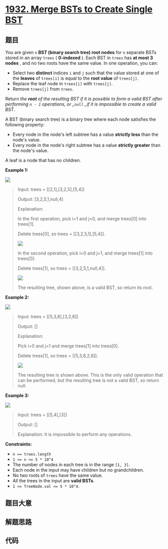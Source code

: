 # [1932. Merge BSTs to Create Single BST](https://leetcode.com/problems/merge-bsts-to-create-single-bst/)

## 题目

You are given `n` **BST (binary search tree) root nodes** for `n` separate
BSTs stored in an array `trees` ( **0-indexed** ). Each BST in `trees` has
**at most 3 nodes** , and no two roots have the same value. In one operation,
you can:

- Select two **distinct** indices `i` and `j` such that the value stored at one of the **leaves** of `trees[i]` is equal to the **root value** of `trees[j]`.
- Replace the leaf node in `trees[i]` with `trees[j]`.
- Remove `trees[j]` from `trees`.

Return _the **root** of the resulting BST if it is possible to form a valid
BST after performing _`n - 1` _operations, or_ \__`null` \_if it is impossible
to create a valid BST_.

A BST (binary search tree) is a binary tree where each node satisfies the
following property:

- Every node in the node's left subtree has a value **strictly less** than the node's value.
- Every node in the node's right subtree has a value **strictly greater** than the node's value.

A leaf is a node that has no children.

**Example 1:**

![](https://assets.leetcode.com/uploads/2021/06/08/d1.png)

> Input: trees = [[2,1],[3,2,5],[5,4]]
>
> Output: [3,2,5,1,null,4]
>
> Explanation:
>
> In the first operation, pick i=1 and j=0, and merge trees[0] into trees[1].
>
> Delete trees[0], so trees = [[3,2,5,1],[5,4]].
>
> ![](https://assets.leetcode.com/uploads/2021/06/24/diagram.png)
>
> In the second operation, pick i=0 and j=1, and merge trees[1] into trees[0].
>
> Delete trees[1], so trees = [[3,2,5,1,null,4]].
>
> ![](https://assets.leetcode.com/uploads/2021/06/24/diagram-2.png)
>
> The resulting tree, shown above, is a valid BST, so return its root.

**Example 2:**

![](https://assets.leetcode.com/uploads/2021/06/08/d2.png)

> Input: trees = [[5,3,8],[3,2,6]]
>
> Output: []
>
> Explanation:
>
> Pick i=0 and j=1 and merge trees[1] into trees[0].
>
> Delete trees[1], so trees = [[5,3,8,2,6]].
>
> ![](https://assets.leetcode.com/uploads/2021/06/24/diagram-3.png)
>
> The resulting tree is shown above. This is the only valid operation that can be performed, but the resulting tree is not a valid BST, so return null.

**Example 3:**

![](https://assets.leetcode.com/uploads/2021/06/08/d3.png)

> Input: trees = [[5,4],[3]]
>
> Output: []
>
> Explanation: It is impossible to perform any operations.

**Constraints:**

- `n == trees.length`
- `1 <= n <= 5 * 10^4`
- The number of nodes in each tree is in the range `[1, 3]`.
- Each node in the input may have children but no grandchildren.
- No two roots of `trees` have the same value.
- All the trees in the input are **valid BSTs**.
- `1 <= TreeNode.val <= 5 * 10^4`.

## 题目大意

## 解题思路

## 代码

```javascript

```
